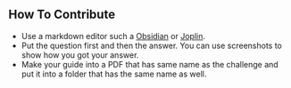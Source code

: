 ## How To Contribute

- Use a markdown editor such a [Obsidian](https://obsidian.md/) or [Joplin](https://joplinapp.org/).
- Put the question first and then the answer. You can use screenshots to show how you got your answer.
- Make your guide into a PDF that has same name as the challenge and put it into a folder that has the same name as well. 


